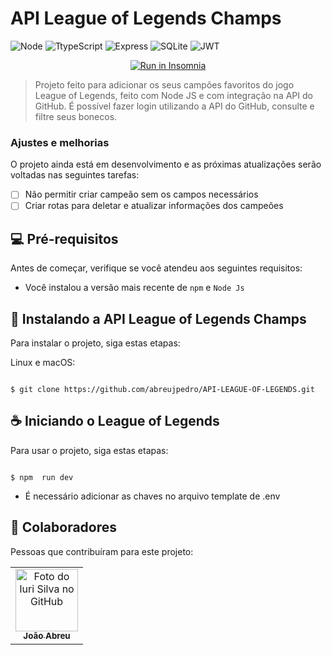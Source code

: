 # API League of Legends Champs


![Node](https://camo.githubusercontent.com/7d7b100e379663ee40a20989e6c61737e6396c1dafc3a7c6d2ada8d4447eb0e4/68747470733a2f2f696d672e736869656c64732e696f2f62616467652f6e6f64652e6a732d3644413535463f7374796c653d666f722d7468652d6261646765266c6f676f3d6e6f64652e6a73266c6f676f436f6c6f723d7768697465)
![TtypeScript](https://camo.githubusercontent.com/ee71fcc1aa3d059265517741dffc4161922fd744377e7a5f07c43381d0aa9aac/68747470733a2f2f696d672e736869656c64732e696f2f62616467652f747970657363726970742d2532333030374143432e7376673f7374796c653d666f722d7468652d6261646765266c6f676f3d74797065736372697074266c6f676f436f6c6f723d7768697465)
![Express](https://camo.githubusercontent.com/8286a45a106e1a3c07489f83a38159981d888518a740b59c807ffc1b7b1e2f7b/68747470733a2f2f696d672e736869656c64732e696f2f62616467652f657870726573732e6a732d2532333430346435392e7376673f7374796c653d666f722d7468652d6261646765266c6f676f3d65787072657373266c6f676f436f6c6f723d253233363144414642)
![SQLite](https://camo.githubusercontent.com/b310667470594171440f9b80f624787ea58555296d88af177788509b0d73a40b/68747470733a2f2f696d672e736869656c64732e696f2f62616467652f73716c6974652d2532333037343035652e7376673f7374796c653d666f722d7468652d6261646765266c6f676f3d73716c697465266c6f676f436f6c6f723d7768697465)
![JWT](https://camo.githubusercontent.com/4590c0af4aeb1b75233885f86e80c1da8cb2afd401173a40e41370f5cad5db20/68747470733a2f2f696d672e736869656c64732e696f2f62616467652f4a57542d626c61636b3f7374796c653d666f722d7468652d6261646765266c6f676f3d4a534f4e253230776562253230746f6b656e73)


<p id="insomniaButton" align="center">
  <a href="https://insomnia.rest/run/?label=League%20of%20Legends%20API&uri=https%3A%2F%2Fraw.githubusercontent.com%2Fabreujpedro%2FAPI-LEAGUE-OF-LEGENDS%2Fmaster%2FLol%2520api" target="_blank"><img src="https://insomnia.rest/images/run.svg" alt="Run in Insomnia"></a>
</p>


> Projeto feito para adicionar os seus campões favoritos do jogo League of Legends, feito com Node JS e com integração na API do GitHub.
> É possível fazer login utilizando a API do GitHub, consulte e filtre seus bonecos.

### Ajustes e melhorias

O projeto ainda está em desenvolvimento e as próximas atualizações serão voltadas nas seguintes tarefas:

- [ ] Não permitir criar campeão sem os campos necessários
- [ ] Criar rotas para deletar e atualizar informações dos campeões

## 💻 Pré-requisitos

Antes de começar, verifique se você atendeu aos seguintes requisitos:
* Você instalou a versão mais recente de `npm` e `Node Js`

## 🚀 Instalando a API League of Legends Champs

Para instalar o projeto, siga estas etapas:

Linux e macOS:
```

$ git clone https://github.com/abreujpedro/API-LEAGUE-OF-LEGENDS.git

```

## ☕ Iniciando o League of Legends

Para usar o projeto, siga estas etapas:

```

$ npm  run dev

```

* É necessário adicionar as chaves no arquivo template de .env


## 🤝 Colaboradores

Pessoas que contribuíram para este projeto:

<table>
  <tr>
    <td align="center">
      <a href="#">
        <img src="https://avatars.githubusercontent.com/u/78066198?v=4" width="100px;" alt="Foto do Iuri Silva no GitHub"/><br>
        <sub>
          <b>João Abreu</b>
        </sub>
      </a>
    </td>
</table>

